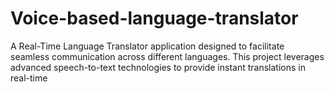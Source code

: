 # Voice-based-language-translator
A Real-Time Language Translator application designed to facilitate seamless communication across different languages. This project leverages advanced speech-to-text technologies to provide instant translations in real-time
